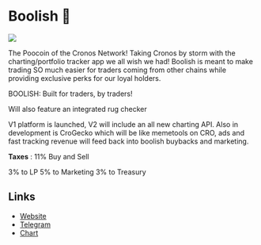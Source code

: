 # Boolish 🐂

![](https://de.catbox.moe/7jfrqe.jpg)

The Poocoin of the Cronos Network! Taking Cronos by storm with the charting/portfolio tracker app we all wish we had! Boolish is meant to make trading SO much easier for traders coming from other chains while providing exclusive perks for our loyal holders. 

BOOLISH: Built for traders, by traders!

Will also feature an integrated rug checker

V1 platform is launched, V2 will include an all new charting API. Also in development is CroGecko which will be like memetools on CRO, ads and fast tracking revenue will feed back into boolish buybacks and marketing.

**Taxes** : 
11% Buy and Sell

3% to LP
5% to Marketing
3% to Treasury

## Links

- [Website](https://www.boolish.net)
- [Telegram](https://t.me/boolishcro)
- [Chart](https://boolish.app/#/main/chart?contract=0x5ad4e677be4faa83587ba823add893b9701beb4a)